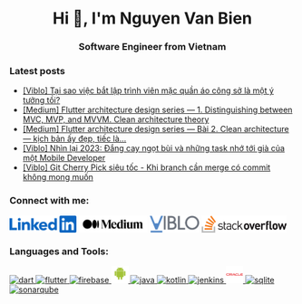 <h1 align="center">Hi 👋, I'm Nguyen Van Bien</h1>
<h3 align="center">Software Engineer from Vietnam</h3>

### Latest posts
<!-- BLOG-POST-LIST:START -->
- [[Viblo] Tại sao việc bắt lập trình viên mặc quần áo công sở là một ý tưởng tồi?](https://viblo.asia/p/quora-tai-sao-viec-bat-lap-trinh-vien-mac-quan-ao-cong-so-la-mot-y-tuong-toi-3RlL5RYBVbB)
- [[Medium] Flutter architecture design series — 1. Distinguishing between MVC, MVP, and MVVM. Clean architecture theory](https://medium.com/@nvbien/flutter-architecture-design-series-1-b65d44238d7b)
- [[Medium] Flutter architecture design series — Bài 2. Clean architecture — kịch bản ấy đẹp, tiếc là…](https://medium.com/@nvbien/flutter-architecture-design-series-bài-2-clean-architecture-kịch-bản-ấy-đẹp-tiếc-là-ddce8a23d81b)
- [[Viblo] Nhìn lại 2023: Đắng cay ngọt bùi và những task nhớ tới già của một Mobile Developer](https://viblo.asia/p/nhin-lai-2023-dang-cay-ngot-bui-va-nhung-task-nho-toi-gia-cua-mot-mobile-developer-38X4EgoXLN2)
- [[Viblo] Git Cherry Pick siêu tốc - Khi branch cần merge có commit không mong muốn](https://viblo.asia/p/git-cherry-pick-sieu-toc-khi-branch-can-merge-co-commit-khong-mong-muon-38X4EP62VN2)
<!-- BLOG-POST-LIST:END -->

<h3 align="left">Connect with me:</h3>
<p align="left">
    <a href="https://linkedin.com/in/nvbien2000" target="blank"><img align="center"
            src="https://github.com/nvbien2000/nvbien2000/raw/main/linkedin.png" alt="nvbien2000" height="30" /></a>
    <a href="https://medium.com/@nvbien" target="blank"><img align="center"
            src="https://github.com/nvbien2000/nvbien2000/raw/main/medium.png" alt="@nvbien" height="30" /></a>
    <a href="https://viblo.asia/u/nvbien" target="blank"><img align="center"
            src="https://github.com/nvbien2000/nvbien2000/raw/main/viblo.png" alt="@nvbien" height="30" /></a>
    <a href="https://stackoverflow.com/users/19992458" target="blank"><img align="center"
            src="https://github.com/nvbien2000/nvbien2000/raw/main/stackoverflow.png" alt="19992458" height="30" /></a>
</p>

<h3 align="left">Languages and Tools:</h3>
<p align="left">
    <a href="https://dart.dev" target="_blank" rel="noreferrer">
        <img src="https://www.vectorlogo.zone/logos/dartlang/dartlang-icon.svg" alt="dart" height="30" />
    </a>
    <a href="https://flutter.dev" target="_blank" rel="noreferrer">
        <img src="https://www.vectorlogo.zone/logos/flutterio/flutterio-icon.svg" alt="flutter" height="30" />
    </a>
    <a href="https://firebase.google.com/" target="_blank" rel="noreferrer">
        <img src="https://www.vectorlogo.zone/logos/firebase/firebase-icon.svg" alt="firebase" height="30" />
    </a>
    <a href="https://developer.android.com" target="_blank" rel="noreferrer"> <img
            src="https://raw.githubusercontent.com/devicons/devicon/master/icons/android/android-original-wordmark.svg"
            alt="android" height="30" />
    </a>
    <a href="https://www.java.com" target="_blank" rel="noreferrer">
        <img src="https://1000logos.net/wp-content/uploads/2020/09/Java-Logo.png" alt="java" height="30" />
    </a>
    <a href="https://kotlinlang.org" target="_blank" rel="noreferrer">
        <img src="https://www.vectorlogo.zone/logos/kotlinlang/kotlinlang-icon.svg" alt="kotlin" height="30" />
    </a>
    <a href="https://www.jenkins.io" target="_blank" rel="noreferrer">
        <img src="https://www.vectorlogo.zone/logos/jenkins/jenkins-icon.svg" alt="jenkins" height="30" />
    </a>
    <a href="https://www.oracle.com/" target="_blank" rel="noreferrer">
        <img src="https://raw.githubusercontent.com/devicons/devicon/master/icons/oracle/oracle-original.svg"
            alt="oracle" height="30" />
    </a>
    <a href="https://www.sqlite.org/" target="_blank" rel="noreferrer">
        <img src="https://www.vectorlogo.zone/logos/sqlite/sqlite-icon.svg" alt="sqlite" height="30" />
    </a>
    <a href="https://www.sonarsource.com/products/sonarqube/" target="_blank" rel="noreferrer">
        <img src="https://cdn.worldvectorlogo.com/logos/sonarqube.svg" alt="sonarqube" height="30" />
    </a>
</p>

